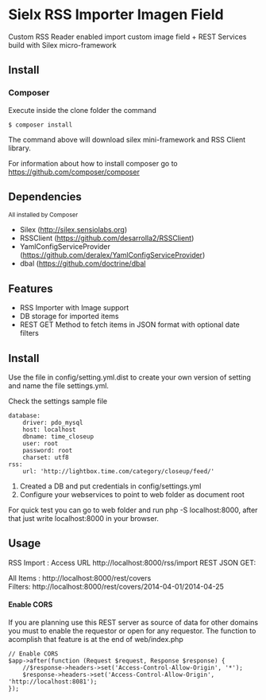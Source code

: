 Sielx RSS Importer  Imagen Field
==================

Custom RSS Reader enabled import custom image field + REST Services build with Silex micro-framework

## Install

### Composer

Execute inside the clone folder the command

````
$ composer install
````

The command above will download silex mini-framework and RSS Client library.

For information about how to install composer go to <a href="https://github.com/composer/composer">https://github.com/composer/composer</a>

## Dependencies

<small>All installed by Composer</small>

<ul>
  <li>Silex (<a href="http://silex.sensiolabs.org">http://silex.sensiolabs.org</a>)</li>
  <li>RSSClient (<a href="https://github.com/desarrolla2/RSSClient">https://github.com/desarrolla2/RSSClient</a>)</li>
  <li>YamlConfigServiceProvider (<a href="https://github.com/deralex/YamlConfigServiceProvider">https://github.com/deralex/YamlConfigServiceProvider</a>)</li>
  <li>dbal (<a href="https://github.com/doctrine/dbal">https://github.com/doctrine/dbal</a></li>
</ul>

## Features

<ul>
  <li>RSS Importer with Image support</li>
  <li>DB storage for imported items</li>
  <li>REST GET Method to fetch items in JSON format with optional date filters</li>
</ul>

## Install

Use the file in config/setting.yml.dist to create your own version of setting and name the file settings.yml.

Check the settings sample file
````
database:
    driver: pdo_mysql
    host: localhost
    dbname: time_closeup
    user: root
    password: root
    charset: utf8
rss:
    url: 'http://lightbox.time.com/category/closeup/feed/'

````

<ol>
  <li>Created a DB and put credentials in config/settings.yml</li>
  <li>Configure your webservices to point to web folder as document root</li>
</ol>

For quick test you can go to web folder and run php -S localhost:8000, after that just write localhost:8000 in your browser.

## Usage

RSS Import : Access URL http://localhost:8000/rss/import
REST JSON GET:

  All Items : http://localhost:8000/rest/covers <br/>
  Filters: http://localhost:8000/rest/covers/2014-04-01/2014-04-25

#### Enable CORS

If you are planning use this REST server as source of data for other domains you must to enable the requestor or open for any requestor. The function to acomplish that feature is at the end of web/index.php

````
// Enable CORS
$app->after(function (Request $request, Response $response) {
    //$response->headers->set('Access-Control-Allow-Origin', '*');
    $response->headers->set('Access-Control-Allow-Origin', 'http://localhost:8081');
});
````
